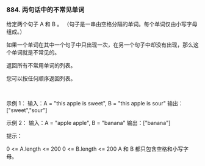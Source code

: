 ### 884. 两句话中的不常见单词

给定两个句子 A 和 B 。 （句子是一串由空格分隔的单词。每个单词仅由小写字母组成。）

如果一个单词在其中一个句子中只出现一次，在另一个句子中却没有出现，那么这个单词就是不常见的。

返回所有不常用单词的列表。

您可以按任何顺序返回列表。

 

示例 1：
输入：A = "this apple is sweet", B = "this apple is sour"
输出：["sweet","sour"]

示例 2：
输入：A = "apple apple", B = "banana"
输出：["banana"]
 

提示：

0 <= A.length <= 200
0 <= B.length <= 200
A 和 B 都只包含空格和小写字母。
